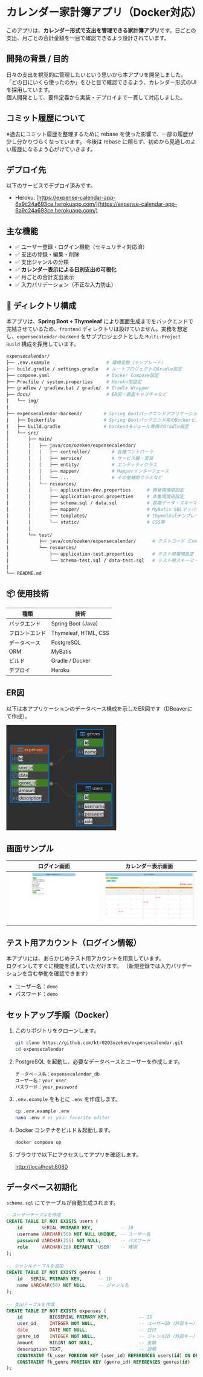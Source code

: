 # カレンダー家計簿アプリ（Docker対応）

このアプリは、**カレンダー形式で支出を管理できる家計簿アプリ**です。日ごとの支出、月ごとの合計金額を一目で確認できるよう設計されています。

## 開発の背景 / 目的

日々の支出を視覚的に管理したいという思いから本アプリを開発しました。  
「どの日にいくら使ったのか」をひと目で確認できるよう、カレンダー形式のUIを採用しています。  
個人開発として、要件定義から実装・デプロイまで一貫して対応しました。

## コミット履歴について

※過去にコミット履歴を整理するために rebase を使った影響で、一部の履歴が少し分かりづらくなっています。
今後は rebase に頼らず、初めから見通しのよい履歴になるよう心がけていきます。

## デプロイ先

以下のサービスでデプロイ済みです。

- Heroku: [https://expense-calendar-app-6a9c24a693ce.herokuapp.com/](https://expense-calendar-app-6a9c24a693ce.herokuapp.com/)

## 主な機能

- ✅ ユーザー登録・ログイン機能（セキュリティ対応済）
- ✅ 支出の登録・編集・削除
- ✅ 支出ジャンルの分類
- ✅ **カレンダー表示による日別支出の可視化**
- ✅ 月ごとの合計支出表示
- ✅ 入力バリデーション（不正な入力防止）


## 📁 ディレクトリ構成

本アプリは、**Spring Boot + Thymeleaf** により画面生成までをバックエンドで完結させているため、`frontend` ディレクトリは設けていません。実務を想定し、`expensecalendar-backend` をサブプロジェクトとした `Multi-Project Build` 構成を採用しています。
```bash
expensecalendar/
├── .env.example                     # 環境変数（テンプレート）
├── build.gradle / settings.gradle   # ルートプロジェクトのGradle設定
├── compose.yaml                     # Docker Compose設定
├── Procfile / system.properties     # Heroku用設定
├── gradlew / gradlew.bat / gradle/  # Gradle Wrapper
├── docs/                            # ER図・画面キャプチャなど
│   └── img/
│
├── expensecalendar-backend/        # Spring Bootバックエンドアプリケーション
│   ├── Dockerfile                  # Spring Bootバックエンド用のDockerビルド設定
│   ├── build.gradle                # backendモジュール専用のGradle設定
│   └── src/
│       ├── main/
│       │   ├── java/com/ozeken/expensecalendar/
│       │   │   ├── controller/        # 各種コントローラ
│       │   │   ├── service/           # サービス層・実装
│       │   │   ├── entity/            # エンティティクラス
│       │   │   ├── mapper/            # Mapperインターフェース
│       │   │   └── ...                # その他補助クラスなど
│       │   └── resources/
│       │       ├── application-dev.properties      # 開発環境用設定
│       │       ├── application-prod.properties     # 本番環境用設定
│       │       ├── schema.sql / data.sql           # 初期データ・スキーマ
│       │       ├── mapper/                         # MyBatis SQLマッパーXML
│       │       ├── templates/                      # Thymeleafテンプレート
│       │       └── static/                         # CSS等
│       │
│       └── test/
│           ├── java/com/ozeken/expensecalendar/      # テストコード（Controller, Service）
│           └── resources/
│               ├── application-test.properties       # テスト用環境設定
│               └── schema-test.sql / data-test.sql   # テスト用スキーマ・データ
│
└── README.md
```

## 📦 使用技術

| 種類       | 技術                           |
|------------|--------------------------------|
| バックエンド | Spring Boot (Java)            |
| フロントエンド | Thymeleaf, HTML, CSS           |
| データベース | PostgreSQL                    |
| ORM        | MyBatis                        |
| ビルド     | Gradle / Docker                        |
| デプロイ   | Heroku   |

## ER図

以下は本アプリケーションのデータベース構成を示したER図です（DBeaverにて作成）。

![ER図](docs/img/expensecalendar-E-R.png)

## 画面サンプル

| ログイン画面 | カレンダー表示画面 |
|---------------|----------------------|
| ![login](docs/img/login.png) | ![calendar](docs/img/calendarView.png) |

## テスト用アカウント（ログイン情報）

本アプリには、あらかじめテスト用アカウントを用意しています。  
ログインしてすぐに機能を試していただけます。
（新規登録では入力バリデーションを含む挙動を確認できます）

- ユーザー名：`demo`
- パスワード：`demo`

## セットアップ手順（Docker）

1. このリポジトリをクローンします。

    ```bash
    git clone https://github.com/ktr0203ozeken/expensecalendar.git
    cd expensecalendar
    ```

2. PostgreSQL を起動し、必要なデータベースとユーザーを作成します。

    ```
    データベース名：expensecalendar_db
    ユーザー名：your_user
    パスワード：your_password
    ```

3. `.env.example` をもとに `.env` を作成します。
    
    ```bash
    cp .env.example .env
    nano .env # or your favorite editor
    ```

4. Docker コンテナをビルド＆起動します。

    ```bash
    docker compose up
    ```

5. ブラウザで以下にアクセスしてアプリを確認します。

    [http://localhost:8080](http://localhost:8080)

## データベース初期化

`schema.sql` にてテーブルが自動生成されます。

```sql
--ユーザーテーブルを作成
CREATE TABLE IF NOT EXISTS users (
    id       SERIAL PRIMARY KEY,          -- ID
    username VARCHAR(50) NOT NULL UNIQUE, -- ユーザー名
    password VARCHAR(255) NOT NULL,       -- パスワード
    role     VARCHAR(20) DEFAULT 'USER'   -- 権限
);

-- ジャンルテーブルを追加
CREATE TABLE IF NOT EXISTS genres (
    id   SERIAL PRIMARY KEY,      -- ID
    name VARCHAR(50) NOT NULL     -- ジャンル名
);

-- 支出テーブルを作成
CREATE TABLE IF NOT EXISTS expenses (
    id          BIGSERIAL PRIMARY KEY,           -- ID
    user_id     INTEGER NOT NULL,                -- ユーザーID（外部キー）
    date        DATE NOT NULL,                   -- 日付
    genre_id    INTEGER NOT NULL,                -- ジャンルID（外部キー）
    amount      BIGINT NOT NULL,                 -- 金額
    description TEXT,                            -- 説明
    CONSTRAINT fk_user FOREIGN KEY (user_id) REFERENCES users(id) ON DELETE CASCADE,
    CONSTRAINT fk_genre FOREIGN KEY (genre_id) REFERENCES genres(id)
);
```